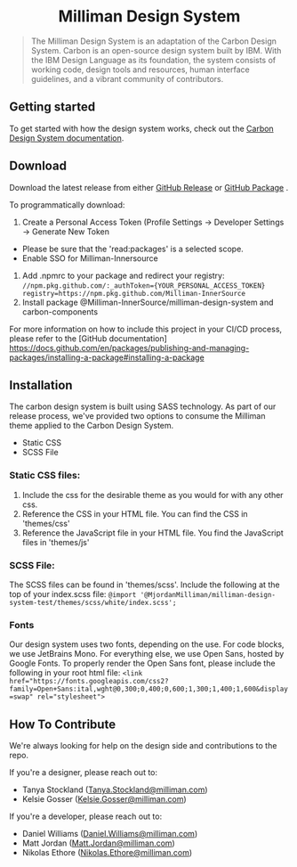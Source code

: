 <h1 align="center">
  Milliman Design System
</h1>

> The Milliman Design System is an adaptation of the Carbon Design System. 
> Carbon is an open-source design system built by IBM. With the IBM Design
> Language as its foundation, the system consists of working code, design tools
> and resources, human interface guidelines, and a vibrant community of
> contributors.

## Getting started

To get started with how the design system works, check out the [Carbon Design System documentation](https://www.carbondesignsystem.com/).

## Download
Download the latest release from either [GitHub Release](https://github.com/Milliman-InnerSource/milliman-design-system/releases) or [GitHub Package](https://github.com/Milliman-InnerSource/milliman-design-system/packages) .

To programmatically download:
1. Create a Personal Access Token (Profile Settings -> Developer Settings -> Generate New Token 
- Please be sure that the 'read:packages' is a selected scope.
- Enable SSO for Milliman-Innersource
1. Add .npmrc to your package and redirect your registry:
`//npm.pkg.github.com/:_authToken={YOUR_PERSONAL_ACCESS_TOKEN}
registry=https://npm.pkg.github.com/Milliman-InnerSource`
1. Install package @Milliman-InnerSource/milliman-design-system and carbon-components

For more information on how to include this project in your CI/CD process, please refer to the [GitHub documentation] https://docs.github.com/en/packages/publishing-and-managing-packages/installing-a-package#installing-a-package

## Installation
The carbon design system is built using SASS technology. As part of our release process, we've provided two options to consume the Milliman theme applied to the Carbon Design System.

- Static CSS
- SCSS File 

### Static CSS files: 
1. Include the css for the desirable theme as you would for with any other css. 
1. Reference the CSS in your HTML file. You can find the CSS in 'themes/css'
1. Reference the JavaScript file in your HTML file. You find the JavaScript files in 'themes/js'

### SCSS File:
The SCSS files can be found in 'themes/scss'.
Include the following at the top of your index.scss file:
`@import '@MjordanMilliman/milliman-design-system-test/themes/scss/white/index.scss';`

### Fonts
Our design system uses two fonts, depending on the use. For code blocks, we use JetBrains Mono. For everything else, we use Open Sans, hosted by Google Fonts. To properly render the Open Sans font, please include the following in your root html file:
`<link href="https://fonts.googleapis.com/css2?family=Open+Sans:ital,wght@0,300;0,400;0,600;1,300;1,400;1,600&display=swap" rel="stylesheet">`

## How To Contribute

We're always looking for help on the design side and contributions to the repo.

If you're a designer, please reach out to:
- Tanya  Stockland (Tanya.Stockland@milliman.com)
- Kelsie Gosser (Kelsie.Gosser@milliman.com)

If you're a developer, please reach out to:
- Daniel Williams (Daniel.Williams@milliman.com)
- Matt Jordan (Matt.Jordan@milliman.com)
- Nikolas Ethore (Nikolas.Ethore@milliman.com)

